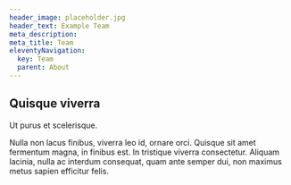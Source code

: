 ```yaml
---
header_image: placeholder.jpg
header_text: Example Team
meta_description:
meta_title: Team
eleventyNavigation:
  key: Team
  parent: About
---
```


## Quisque viverra

Ut purus et scelerisque.

Nulla non lacus finibus, viverra leo id, ornare orci. Quisque sit amet fermentum magna, in finibus est. In tristique viverra consectetur. Aliquam lacinia, nulla ac interdum consequat, quam ante semper dui, non maximus metus sapien efficitur felis.

